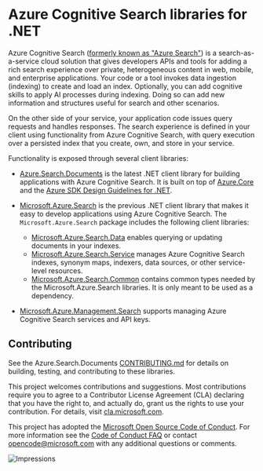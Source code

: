 # Azure Cognitive Search libraries for .NET

Azure Cognitive Search ([formerly known as "Azure Search"](https://docs.microsoft.com/azure/search/whats-new#new-service-name))
is a search-as-a-service cloud solution that gives developers APIs and tools
for adding a rich search experience over private, heterogeneous content in web,
mobile, and enterprise applications. Your code or a tool invokes data ingestion
(indexing) to create and load an index. Optionally, you can add cognitive
skills to apply AI processes during indexing. Doing so can add new information
and structures useful for search and other scenarios.

On the other side of your service, your application code issues query requests
and handles responses. The search experience is defined in your client using
functionality from Azure Cognitive Search, with query execution over a
persisted index that you create, own, and store in your service.

Functionality is exposed through several client libraries:

- [Azure.Search.Documents](https://github.com/Azure/azure-sdk-for-net/tree/main/sdk/search/Azure.Search.Documents) is the latest .NET client
  library for building applications with Azure Cognitive Search.  It is built on
  top of [Azure.Core](https://github.com/Azure/azure-sdk-for-net/blob/main/sdk/core/Azure.Core/README.md) and the
  [Azure SDK Design Guidelines for .NET](https://azure.github.io/azure-sdk/dotnet_introduction.html).

- [Microsoft.Azure.Search](https://github.com/Azure/azure-sdk-for-net/tree/main/sdk/search/Microsoft.Azure.Search/) is the previous .NET
  client library that makes it easy to develop applications using
  Azure Cognitive Search.  The `Microsoft.Azure.Search` package includes the
  following client libraries:
  - [Microsoft.Azure.Search.Data](https://github.com/Azure/azure-sdk-for-net/tree/main/sdk/search/Microsoft.Azure.Search.Data/) enables
    querying or updating documents in your indexes.
  - [Microsoft.Azure.Search.Service](https://github.com/Azure/azure-sdk-for-net/tree/main/sdk/search/Microsoft.Azure.Search.Service/) manages
    Azure Cognitive Search indexes, synonym maps, indexers, data sources, or
    other service-level resources.
  - [Microsoft.Azure.Search.Common](https://github.com/Azure/azure-sdk-for-net/tree/main/sdk/search/Microsoft.Azure.Search.Common/) contains
    common types needed by the Microsoft.Azure.Search libraries.  It is only
    meant to be used as a dependency.

- [Microsoft.Azure.Management.Search](https://github.com/Azure/azure-sdk-for-net/tree/main/sdk/search/Microsoft.Azure.Management.Search/)
  supports managing Azure Cognitive Search services and API keys.

## Contributing

See the Azure.Search.Documents [CONTRIBUTING.md](https://github.com/Azure/azure-sdk-for-net/tree/main/sdk/search/CONTRIBUTING.md) for details on
building, testing, and contributing to these libraries.

This project welcomes contributions and suggestions.  Most contributions
require you to agree to a Contributor License Agreement (CLA) declaring that
you have the right to, and actually do, grant us the rights to use your
contribution. For details, visit [cla.microsoft.com](https://cla.microsoft.com).

This project has adopted the
[Microsoft Open Source Code of Conduct](https://opensource.microsoft.com/codeofconduct/).
For more information see the
[Code of Conduct FAQ](https://opensource.microsoft.com/codeofconduct/faq/)
or contact [opencode@microsoft.com](mailto:opencode@microsoft.com) with any
additional questions or comments.

![Impressions](https://azure-sdk-impressions.azurewebsites.net/api/impressions/azure-sdk-for-net%2Fsdk%2Fsearch%2FREADME.png)